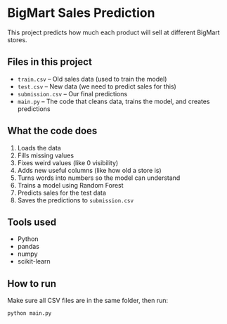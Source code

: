 # BigMart Sales Prediction

This project predicts how much each product will sell at different BigMart stores.

##  Files in this project

- `train.csv` – Old sales data (used to train the model)
- `test.csv` – New data (we need to predict sales for this)
- `submission.csv` – Our final predictions
- `main.py` – The code that cleans data, trains the model, and creates predictions

##  What the code does

1. Loads the data
2. Fills missing values
3. Fixes weird values (like 0 visibility)
4. Adds new useful columns (like how old a store is)
5. Turns words into numbers so the model can understand
6. Trains a model using Random Forest
7. Predicts sales for the test data
8. Saves the predictions to `submission.csv`

## Tools used

- Python
- pandas
- numpy
- scikit-learn

##  How to run

Make sure all CSV files are in the same folder, then run:

```bash
python main.py
